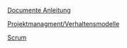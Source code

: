 [Documente Anleitung](http://www.infrasoft.at/downloads.php?action=downloads&r=0&s=0)

[Projektmanagment/Verhaltensmodelle](http://www.infforum.de/themen/projektmanagement/pm-vorgehensmodell.htm)

[Scrum](http://winfwiki.wi-fom.de/index.php/Scrum_-_Agiles_Projektmanagement)
